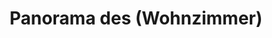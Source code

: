 ---
layout: /panorama.ect
project: '/web/projects/private/dolinata-na-loara'
image: 'http://hub.acherno.com/svn/dolinata-na-loara/Site/Panorami/Mimi_Atanasova_Panorama_Hol.jpg'
title: 'Panorama des (Wohnzimmer)'
sitemap: false
---